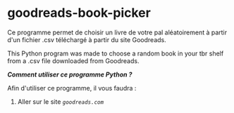 # goodreads-book-picker
Ce programme permet de choisir un livre de votre pal aléatoirement à partir d'un fichier .csv téléchargé à partir du site Goodreads.

This Python program was made to choose a random book in your tbr shelf from a .csv file downloaded from Goodreads.

**_Comment utiliser ce programme Python ?_**

Afin d'utiliser ce programme, il vous faudra :
1) Aller sur le site _`goodreads.com`_

